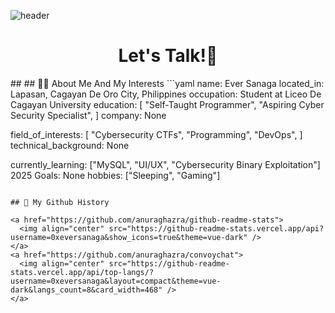 ![header](https://capsule-render.vercel.app/api?type=waving&color=timeGradient&height=300&section=header&text=Hello%20World!🌍&fontSize=70)

<h1 align="center">
  Let's Talk!💬
</h1>
##
## 👨‍💻 About Me And My Interests
```yaml
name: Ever Sanaga
located_in: Lapasan, Cagayan De Oro City, Philippines
occupation: Student at Liceo De Cagayan University
education:
    [
        "Self-Taught Programmer",
        "Aspiring Cyber Security Specialist",
    ]
company: None

field_of_interests:
    [
        "Cybersecurity CTFs",
        "Programming",
        "DevOps",
    ]
technical_background: None

currently_learning: ["MySQL", "UI/UX", "Cybersecurity Binary Exploitation"]
2025 Goals: None
hobbies: ["Sleeping", "Gaming"]
```

## 📜 My Github History

<a href="https://github.com/anuraghazra/github-readme-stats">
  <img align="center" src="https://github-readme-stats.vercel.app/api?username=0xeversanaga&show_icons=true&theme=vue-dark" />
</a>
<a href="https://github.com/anuraghazra/convoychat">
  <img align="center" src="https://github-readme-stats.vercel.app/api/top-langs/?username=0xeversanaga&layout=compact&theme=vue-dark&langs_count=8&card_width=468" />
</a>
